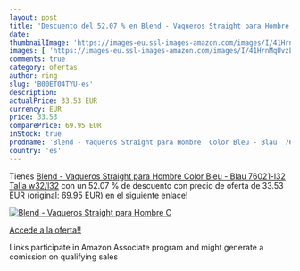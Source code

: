 ```yaml
---
layout: post
title: 'Descuento del 52.07 % en Blend - Vaqueros Straight para Hombre  C'
date: 
thumbnailImage: 'https://images-eu.ssl-images-amazon.com/images/I/41HrnMqUvzL._SL200_.jpg'
images: [ 'https://images-eu.ssl-images-amazon.com/images/I/41HrnMqUvzL._SL200_.jpg' ]
comments: true
category: ofertas
author: ring
slug: 'B00ET04TYU-es'
description:
actualPrice: 33.53 EUR
currency: EUR
price: 33.53
comparePrice: 69.95 EUR
inStock: true
prodname: 'Blend - Vaqueros Straight para Hombre  Color Bleu - Blau  76021-l32   Talla w32/l32'
country: 'es'
---
```


Tienes [Blend - Vaqueros Straight para Hombre  Color Bleu - Blau  76021-l32   Talla w32/l32](https://www.amazon.es/dp/B00ET04TYU/?tag=tolees-21) con un 52.07 % de descuento con precio de oferta de 33.53 EUR (original: 69.95 EUR) en el siguiente enlace!

[![Blend - Vaqueros Straight para Hombre  C](https://images-eu.ssl-images-amazon.com/images/I/41HrnMqUvzL._SL200_.jpg)](https://www.amazon.es/dp/B00ET04TYU/?tag=tolees-21)

[Accede a la oferta!!](https://www.amazon.es/dp/B00ET04TYU/?tag=tolees-21)

Links participate in Amazon Associate program and might generate a comission on qualifying sales


